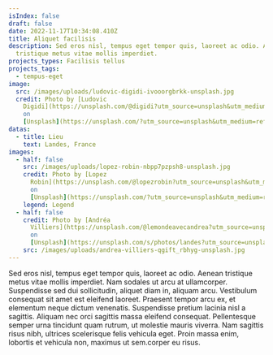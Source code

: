 ```yaml
---
isIndex: false
draft: false
date: 2022-11-17T10:34:08.410Z
title: Aliquet facilisis
description: Sed eros nisl, tempus eget tempor quis, laoreet ac odio. Aenean
  tristique metus vitae mollis imperdiet.
projects_types: Facilisis tellus
projects_tags:
  - tempus-eget
image:
  src: /images/uploads/ludovic-digidi-ivooorgbrkk-unsplash.jpg
  credit: Photo by [Ludovic
    Digidi](https://unsplash.com/@digidi?utm_source=unsplash&utm_medium=referral&utm_content=creditCopyText)
    on
    [Unsplash](https://unsplash.com/?utm_source=unsplash&utm_medium=referral&utm_content=creditCopyText)
datas:
  - title: Lieu
    text: Landes, France
images:
  - half: false
    src: /images/uploads/lopez-robin-nbpp7pzpsh8-unsplash.jpg
    credit: Photo by [Lopez
      Robin](https://unsplash.com/@lopezrobin?utm_source=unsplash&utm_medium=referral&utm_content=creditCopyText)
      on
      [Unsplash](https://unsplash.com/?utm_source=unsplash&utm_medium=referral&utm_content=creditCopyText)
    legend: Legend
  - half: false
    credit: Photo by [Andréa
      Villiers](https://unsplash.com/@lemondeavecandrea?utm_source=unsplash&utm_medium=referral&utm_content=creditCopyText)
      on
      [Unsplash](https://unsplash.com/s/photos/landes?utm_source=unsplash&utm_medium=referral&utm_content=creditCopyText)
    src: /images/uploads/andrea-villiers-qgift_rbhyg-unsplash.jpg
---
```

Sed eros nisl, tempus eget tempor quis, laoreet ac odio. Aenean tristique metus vitae mollis imperdiet. Nam sodales ut arcu at ullamcorper. Suspendisse sed dui sollicitudin, aliquet diam in, aliquam arcu. Vestibulum consequat sit amet est eleifend laoreet. Praesent tempor arcu ex, et elementum neque dictum venenatis. Suspendisse pretium lacinia nisl a sagittis. Aliquam nec orci sagittis massa eleifend consequat. Pellentesque semper urna tincidunt quam rutrum, ut molestie mauris viverra. Nam sagittis risus nibh, ultrices scelerisque felis vehicula eget. Proin massa enim, lobortis et vehicula non, maximus ut sem.corper eu risus.